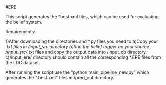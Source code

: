 #ERE

This script generates the *best.xml files, which can be used for evaluating the belief system.

Requirements:

1)After downloading the directories and *.py files you need to
  a)Copy your *.txt files in /input_src directory
  b)Run the belief tagger on your source /input_src/*.txt files and copy the output data into /input_cb directory.
  c)/input_ere/ directory should contain all the corresponding *.ERE files from the LDC dataset. 

After running the script use the "python main_pipeline_new.py” which generates the ".best.xml" files in /pred_out directory.






